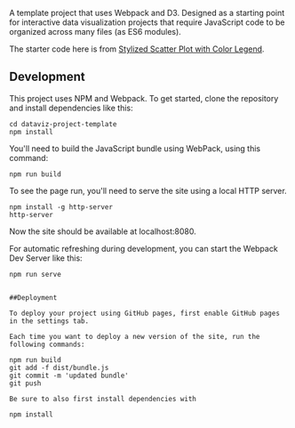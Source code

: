 A template project that uses Webpack and D3. Designed as a starting point for interactive data visualization projects that require JavaScript code to be organized across many files (as ES6 modules).

The starter code here is from [Stylized Scatter Plot with Color Legend](https://bl.ocks.org/curran/ecb09f2605c7fbbadf0eeb75da5f0a6b).

## Development

This project uses NPM and Webpack. To get started, clone the repository and install dependencies like this:

```
cd dataviz-project-template
npm install
```

You'll need to build the JavaScript bundle using WebPack, using this command:

```
npm run build
```

To see the page run, you'll need to serve the site using a local HTTP server.

```
npm install -g http-server
http-server
```

Now the site should be available at localhost:8080.

For automatic refreshing during development, you can start the Webpack Dev Server like this:

```
npm run serve


##Deployment

To deploy your project using GitHub pages, first enable GitHub pages in the settings tab.

Each time you want to deploy a new version of the site, run the following commands:

npm run build
git add -f dist/bundle.js
git commit -m 'updated bundle'
git push

Be sure to also first install dependencies with

npm install



```
